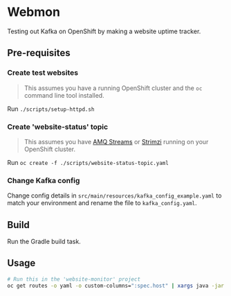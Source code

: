 # Webmon

Testing out Kafka on OpenShift by making a website uptime tracker.

## Pre-requisites

### Create test websites
> This assumes you have a running OpenShift cluster and the `oc` command line tool installed.

Run `./scripts/setup-httpd.sh`

### Create 'website-status' topic
> This assumes you have [AMQ Streams](https://access.redhat.com/products/red-hat-amq/) or [Strimzi](https://developers.redhat.com/blog/2020/08/14/introduction-to-strimzi-apache-kafka-on-kubernetes-kubecon-europe-2020) running on your OpenShift cluster.

Run `oc create -f ./scripts/website-status-topic.yaml`

### Change Kafka config
Change config details in `src/main/resources/kafka_config_example.yaml` to match your environment and rename the file to `kafka_config.yaml`.

## Build

Run the Gradle build task.

## Usage

```bash
# Run this in the 'website-monitor' project
oc get routes -o yaml -o custom-columns=":spec.host" | xargs java -jar webmon-1.0-SNAPSHOT.jar produce
```